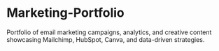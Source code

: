 # Marketing-Portfolio
Portfolio of email marketing campaigns, analytics, and creative content showcasing Mailchimp, HubSpot, Canva, and data-driven strategies.
